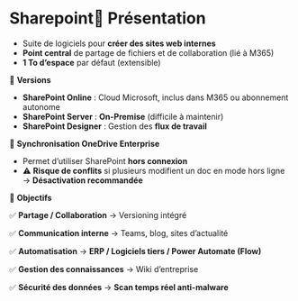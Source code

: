 # Sharepoint🔹 **Présentation**

- Suite de logiciels pour **créer des sites web internes**
- **Point central** de partage de fichiers et de collaboration (lié à M365)
- **1 To d’espace** par défaut (extensible)



🔹 **Versions**

- **SharePoint Online** : Cloud Microsoft, inclus dans M365 ou abonnement autonome
- **SharePoint Server** : **On-Premise** (difficile à maintenir)
- **SharePoint Designer** : Gestion des **flux de travail**



🔹 **Synchronisation OneDrive Enterprise**

- Permet d’utiliser SharePoint **hors connexion**
- ⚠️ **Risque de conflits** si plusieurs modifient un doc en mode hors ligne → **Désactivation recommandée**



🔹 **Objectifs**

✅ **Partage / Collaboration** → Versioning intégré

✅ **Communication interne** → Teams, blog, sites d’actualité

✅ **Automatisation** → **ERP / Logiciels tiers / Power Automate (Flow)**

✅ **Gestion des connaissances** → Wiki d’entreprise

✅ **Sécurité des données** → **Scan temps réel anti-malware**
